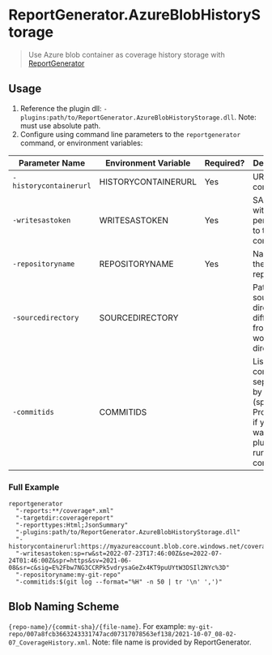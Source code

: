 # ReportGenerator.AzureBlobHistoryStorage

> Use Azure blob container as coverage history storage
> with [ReportGenerator](https://github.com/danielpalme/ReportGenerator)

## Usage

1. Reference the plugin dll: `-plugins:path/to/ReportGenerator.AzureBlobHistoryStorage.dll`.
   Note: must use absolute path.
2. Configure using command line parameters to the `reportgenerator` command, or environment variables:

| Parameter Name         | Environment Variable | Required? | Description                                                                                                                |
|------------------------|----------------------|-----------|----------------------------------------------------------------------------------------------------------------------------|
| `-historycontainerurl` | HISTORYCONTAINERURL  | Yes       | URL to the container                                                                                                       |
| `-writesastoken`       | WRITESASTOKEN        | Yes       | SAS token with write permissions to the container                                                                          |
| `-repositoryname`      | REPOSITORYNAME       | Yes       | Name of the repository                                                                                                     |
| `-sourcedirectory`     | SOURCEDIRECTORY      |           | Path to source directory, if different from the working directory                                                          |
| `-commitids`           | COMMITIDS            |           | List of commit IDs separated by `,`, `\n`, or ` ` (space). Provide this if you don't want the plugin to run `git` commands |

### Full Example

```shell
reportgenerator
  "-reports:**/coverage*.xml"
  "-targetdir:coveragereport"
  "-reporttypes:Html;JsonSummary"
  "-plugins:path/to/ReportGenerator.AzureBlobHistoryStorage.dll"
  "-historycontainerurl:https://myazureaccount.blob.core.windows.net/coverage"
  "-writesastoken:sp=rw&st=2022-07-23T17:46:00Z&se=2022-07-24T01:46:00Z&spr=https&sv=2021-06-08&sr=c&sig=E%2Fbw7NG3CCRPk5vdrysaGeZx4KT9puUYtW3DSIl2NYc%3D"
  "-repositoryname:my-git-repo"
  "-commitids:$(git log --format="%H" -n 50 | tr '\n' ',')"
```

## Blob Naming Scheme

`{repo-name}/{commit-sha}/{file-name}`. For
example: `my-git-repo/007a8fcb3663243331747acd07317078563ef138/2021-10-07_08-02-07_CoverageHistory.xml`.
Note: file name is provided by ReportGenerator.
